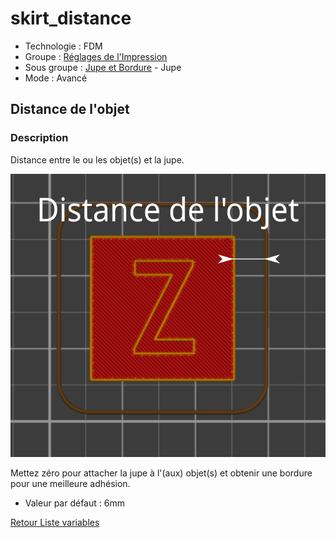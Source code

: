 # skirt_distance

* Technologie : FDM
* Groupe : [Réglages de l'Impression](../print_settings/print_settings.md)
* Sous groupe : [Jupe et Bordure](../print_settings/print_settings.md#jupe-et-bordure) - Jupe
* Mode : Avancé

## Distance de l'objet

### Description

Distance entre le ou les objet(s) et la jupe. 

![Distance de l'objet](./images/skirt_distance/001.svg)


Mettez zéro pour attacher la jupe à l'(aux) objet(s) et obtenir une bordure pour une meilleure adhésion.

* Valeur par défaut : 6mm

[Retour Liste variables](variable_list.md)
